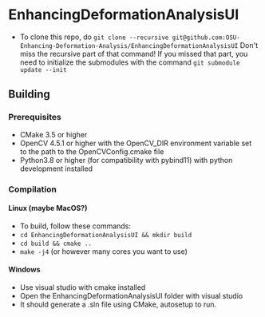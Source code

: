 # EnhancingDeformationAnalysisUI
- To clone this repo, do `git clone --recursive git@github.com:OSU-Enhancing-Deformation-Analysis/EnhancingDeformationAnalysisUI`
Don't miss the recursive part of that command! If you missed that part, you need to initialize the submodules with the command `git submodule update --init`

## Building
### Prerequisites
- CMake 3.5 or higher
- OpenCV 4.5.1 or higher with the OpenCV_DIR environment variable set to the path to the OpenCVConfig.cmake file
- Python3.8 or higher (for compatibility with pybind11) with python development installed

### Compilation
#### Linux (maybe MacOS?)
- To build, follow these commands: 
- `cd EnhancingDeformationAnalysisUI && mkdir build`
- `cd build && cmake ..`
- `make -j4` (or however many cores you want to use)

#### Windows
- Use visual studio with cmake installed
- Open the EnhancingDeformationAnalysisUI folder with visual studio
- It should generate a .sln file using CMake, autosetup to run.
